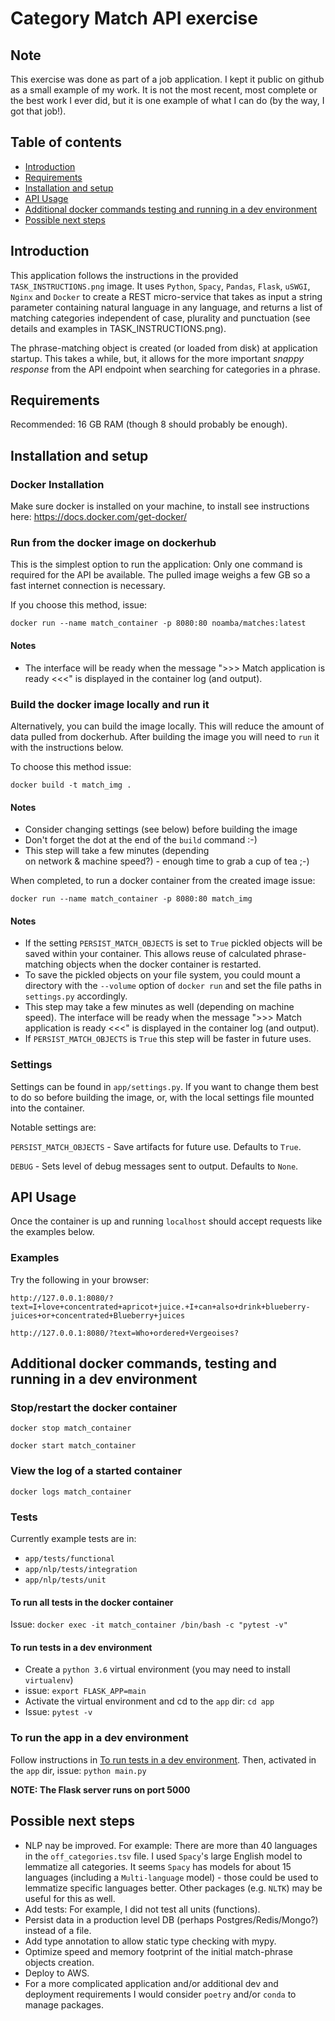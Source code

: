 # Category Match API exercise

## Note
This exercise was done as part of a job application. I kept it public on github as a small example of my work. 
It is not the most recent, most complete or the best work I ever did, but it is one example of what I can do (by the way, I got that job!).

## Table of contents
* [Introduction](#introduction)
* [Requirements](#requirements)
* [Installation and setup](#installation-and-setup)
* [API Usage](#api-usage)
* [Additional docker commands testing and running in a dev environment](#additional-docker-commands-testing-and-running-in-a-dev-environment)
* [Possible next steps](#possible-next-steps)


## Introduction
This application follows the instructions in the provided 
`TASK_INSTRUCTIONS.png` image. It uses `Python`, 
`Spacy`, `Pandas`, `Flask`, `uSWGI`, `Nginx` and `Docker` to create a REST 
micro-service that takes as input a string parameter containing natural 
language in any language, and returns a list of matching categories 
independent of case, plurality and punctuation (see details and examples
in TASK_INSTRUCTIONS.png).

The phrase-matching object is created (or loaded from disk) at application
startup. This takes a while, but, it allows for the more important 
*snappy response* from the API 
endpoint when searching for categories in a phrase.

## Requirements
Recommended: 16 GB RAM (though 8 should probably be enough).

## Installation and setup

### Docker Installation
Make sure docker is installed on your machine,
to install see instructions here: https://docs.docker.com/get-docker/

### Run from the docker image on dockerhub

This is the simplest option to run the application: Only one command 
is required for the API be available. The pulled image weighs a few GB 
so a fast internet connection is necessary. 

If you choose this method, issue:

`docker run --name match_container -p 8080:80 noamba/matches:latest`   

#### Notes
- The interface will be ready when the message 
">>> Match application is ready <<<" is displayed 
in the container log (and output).  


### Build the docker image locally and run it
Alternatively, you can build the image locally. This will reduce the amount 
of data pulled from dockerhub. After building the image you will need to `run` 
it with the instructions below. 

To choose this method issue:

`docker build -t match_img .`  

#### Notes 
- Consider changing settings (see below) before building the image
- Don't forget the dot at the end of the `build` command :-)
- This step will take a few minutes (depending   
on network & machine speed?) - enough time to grab a cup of tea ;-) 


When completed, to run a docker container from the created image issue:

`docker run --name match_container -p 8080:80 match_img`


#### Notes
- If the setting `PERSIST_MATCH_OBJECTS` is set to `True` pickled objects will be 
saved within your container. This allows reuse of calculated phrase-matching 
objects when the docker container is restarted. 
- To save the pickled objects on your file system, you could mount a directory 
with the `--volume` option of `docker run` and set the file paths in 
`settings.py` accordingly.
- This step may take a few minutes as well (depending on machine speed). 
The interface will be ready when the message 
">>> Match application is ready <<<" is displayed 
in the container log (and output).
- If `PERSIST_MATCH_OBJECTS` is `True` this step will be faster in 
future uses.


### Settings

Settings can be found in `app/settings.py`. If you want to change them 
best to do so before building the image, or, with the local settings file 
mounted into the container. 

Notable settings are:

`PERSIST_MATCH_OBJECTS` - Save artifacts for future use. Defaults to `True`.

`DEBUG` - Sets level of debug messages sent to output. Defaults to `None`.


## API Usage

Once the container is up and running `localhost` should 
accept requests like the examples below.  

### Examples
Try the following in your browser:

`http://127.0.0.1:8080/?text=I+love+concentrated+apricot+juice.+I+can+also+drink+blueberry-juices+or+concentrated+Blueberry+juices`

`http://127.0.0.1:8080/?text=Who+ordered+Vergeoises?`


## Additional docker commands, testing and running in a dev environment

### Stop/restart the docker container

`docker stop match_container`

`docker start match_container`

### View the log of a started container

`docker logs match_container`

### Tests
Currently example tests are in:
- `app/tests/functional` 
- `app/nlp/tests/integration` 
- `app/nlp/tests/unit`

#### To run all tests in the docker container

Issue: `docker exec -it match_container /bin/bash -c "pytest -v"`

#### To run tests in a dev environment
- Create a `python 3.6` virtual environment (you may need to install 
`virtualenv`)
- issue: `export FLASK_APP=main`
- Activate the virtual environment and cd to the `app` dir: `cd app`
- Issue: `pytest -v`

### To run the app in a dev environment

Follow instructions in 
[To run tests in a dev environment](#to-run-tests-in-a-dev-environment). 
Then, activated in the `app` dir, issue: `python main.py`

**NOTE: The Flask server runs on port 5000**


## Possible next steps
- NLP nay be improved. For example: There are more than 40 
languages in the `off_categories.tsv` file. I used 
`Spacy`'s large English model to lemmatize all categories. It seems `Spacy` 
has models for about 15 languages (including a `Multi-language` model) - 
those could be used to lemmatize specific languages better. 
Other packages (e.g. `NLTK`) may be useful for this as well. 
- Add tests: For example, I did not test all units (functions).
- Persist data in a production level DB (perhaps Postgres/Redis/Mongo?) 
instead of a file.
- Add type annotation to allow static type checking with mypy. 
- Optimize speed and memory footprint of the initial match-phrase objects 
creation.
- Deploy to AWS.
- For a more complicated application and/or additional dev and deployment 
requirements I would consider `poetry` and/or `conda` to manage packages.


